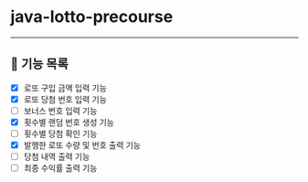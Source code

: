# java-lotto-precourse

-----

## 🎯 기능 목록
- [x] 로또 구입 금액 입력 기능
- [x] 로또 당첨 번호 입력 기능
- [ ] 보너스 번호 입력 기능
- [x] 횟수별 랜덤 번호 생성 기능
- [ ] 횟수별 당첨 확인 기능
- [x] 발행한 로또 수량 및 번호 출력 기능
- [ ] 당첨 내역 출력 기능
- [ ] 최종 수익률 출력 기능